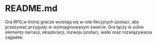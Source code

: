 # README.md

Gra RPG,w której gracze wcielają się w role fikcyjnych postaci, aby przeżywać przygody w wyimaginowanym świecie.
Gra łączy w sobie elementy narracji, eksploracji, rozwoju postaci, walki oraz rozwiązywania zagadek.


  


